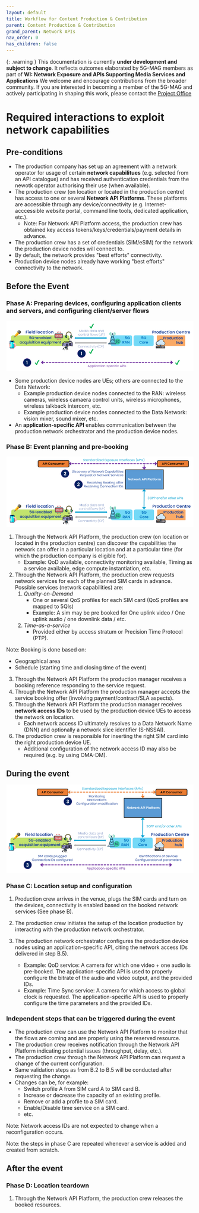 ```yaml
---
layout: default
title: Workflow for Content Production & Contribution
parent: Content Production & Contribution
grand_parent: Network APIs
nav_order: 0
has_children: false
---
```


{: .warning }
This documentation is currently **under development and subject to change**. It reflects outcomes elaborated by 5G-MAG members as part of **WI: Network Exposure and APIs Supporting Media Services and Applications**
We welcome and encourage contributions from the broader community. If you are interested in becoming a member of the 5G-MAG and actively participating in shaping this work, please contact the [Project Office](https://www.5g-mag.com/contact)

# Required interactions to exploit network capabilities
  
## Pre-conditions

* The production company has set up an agreement with a network operator for usage of certain **network capabilitues** (e.g. selected from an API catalogue) and has received authentication credentials from the newotk operator authorising their use (when available).
* The production crew (on location or located in the production centre) has access to one or several **Network API Platforms**. These platforms are accessible through any device/connectivity (e.g. Internet-acccessible website portal, command line tools, dedicated application, etc.).
  * Note: For Network API Platform access, the production crew has obtained key access tokens/keys/credentials/payment details in advance.
* The production crew has a set of credentials (SIM/eSIM) for the network the production device nodes will connect to.
* By default, the network provides "best efforts" connectivity.
* Production device nodes already have working "best efforts" connectivity to the network.
 
## Before the Event

### Phase A: Preparing devices, configuring application clients and servers, and configuring client/server flows

![image](https://github.com/5G-MAG/Tech/blob/main/pages/Network_APIs/images/Workflow_Step_1.png)

* Some production device nodes are UEs; others are connected to the Data Network:
  * Example production device nodes connected to the RAN: wireless cameras, wireless camaera control units, wireless microphones, wireless talkback intercom, etc.
  * Example production device nodes connected to the Data Network: vision mixer, sound mixer, etc. 
* An **application-specific API** enables communication between the production network orchestrator and the production device nodes.
 
### Phase B: Event planning and pre-booking

![image](https://github.com/5G-MAG/Tech/blob/main/pages/Network_APIs/images/Workflow_Step_2.png)

1. Through the Network API Platform, the production crew (on location or located in the production centre) can discover the capabilities the network can offer in a particular location and at a particular time (for which the production company is eligible for).
   * Example: QoD available, connectivity monitoring available, Timing as a service available, edge compute instantiation, etc.
2. Through the Network API Platform, the production crew requests network services for each of the planned SIM cards in advance. Possible services (network capabilities) are:
   1. *Quality-on-Demand*
      * One or several QoS profiles for each SIM card (QoS profiles are mapped to 5QIs) 
      * Example: A sim may be pre booked for One uplink video / One uplink audio / one downlink data / etc.
   2. *Time-as-a-service*
      * Provided either by access stratum or Precision Time Protocol (PTP).

Note: Booking is done based on:
 * Geographical area
 * Schedule (starting time and closing time of the event)

3. Through the Network API Platform the production manager receives a booking reference responding to the service request.
4. Through the Network API Platform the production manager accepts the service booking offer (involving payment/contract/SLA aspects).
5. Through the Network API Platform the production manager receives **network access IDs** to be used by the production device UEs to access the network on location.
    * Each network access ID ultimately resolves to a Data Network Name (DNN) and optionally a network slice identifier (S-NSSAI).
6. The production crew is responsible for inserting the right SIM card into the right production device UE.
    * Additional configuration of the network access ID may also be required (e.g. by using OMA-DM).
 
## During the event

![image](https://github.com/5G-MAG/Tech/blob/main/pages/Network_APIs/images/Workflow_Step_3.png)

### Phase C: Location setup and configuration
1. Production crew arrives in the venue, plugs the SIM cards and turn on the devices, connectivity is enabled based on the booked network services (See phase B).
2. The production crew initiates the setup of the location production by interacting with the production network orchestrator.
3. The production network orchestrator configures the production device nodes using an application-specific API, citing the network access IDs delivered in step B.5).

   * Example: QoD service: A camera for which  one video + one audio is pre-booked. The application-specific API is used to properly configure the bitrate of the audio and video output, and the provided IDs.
   * Example: Time Sync service: A camera for which access to global clock is requested. The application-specific API is used to properly configure the time parameters and the provided IDs.
 
### Independent steps that can be triggered during the event
* The production crew can use the Network API Platform to monitor that the flows are coming and are properly using the reserved resource.
* The production crew receives notification through the Network API Platform indicating potential issues (throughput, delay, etc.).
* The production crew through the Network API Platform can request a change of the current configuration.
* Same validation steps as from B.2 to B.5 will be conducted after requesting the change.
* Changes can be, for example:
  * Switch profile A from SIM card A to SIM card B.
  * Increase or decrease the capacity of an existing profile.
  * Remove or add a profile to a SIM card.
  * Enable/Disable time service on a SIM card.
  * etc.

Note: Network access IDs are not expected to change when a reconfiguration occurs.

Note: the steps in phase C are repeated whenever a service is added and created from scratch.
 
## After the event
### Phase D: Location teardown
1. Through the Network API Platform, the production crew releases the booked resources.
